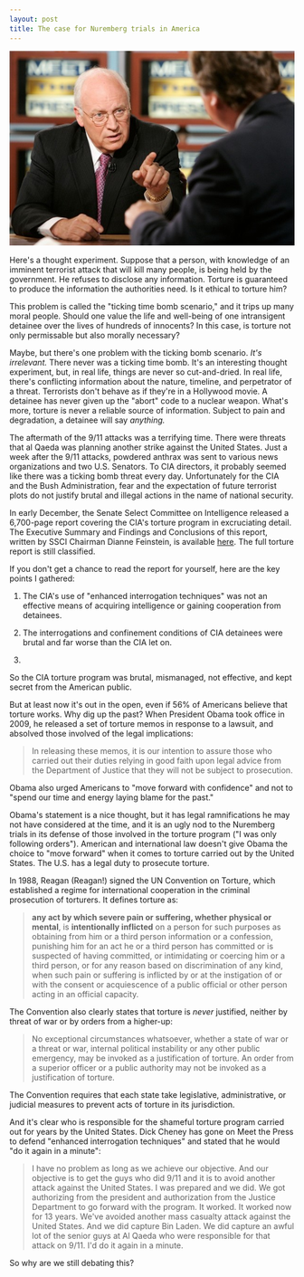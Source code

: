 ```yaml
---
layout: post
title: The case for Nuremberg trials in America 
---
```


![Cheney on Meet the Press last week](../images/cheney.jpg)

Here's a thought experiment. Suppose that a person, with knowledge of an imminent terrorist attack that will kill many people, is being held by the government. He refuses to disclose any information. Torture is guaranteed to produce the information the authorities need. Is it ethical to torture him?

This problem is called the "ticking time bomb scenario," and it trips up many moral people. Should one value the life and well-being of one intransigent detainee over the lives of hundreds of innocents? In this case, is torture not only permissable but also morally necessary?

Maybe, but there's one problem with the ticking bomb scenario. *It's irrelevant.* There never was a ticking time bomb. It's an interesting thought experiment, but, in real life, things are never so cut-and-dried. In real life, there's conflicting information about the nature, timeline, and perpetrator of a threat. Terrorists don't behave as if they're in a Hollywood movie. A detainee has never given up the "abort" code to a nuclear weapon. What's more, torture is never a reliable source of information. Subject to pain and degradation, a detainee will say *anything.*  

The aftermath of the 9/11 attacks was a terrifying time. There were threats that al Qaeda was planning another strike against the United States. Just a week after the 9/11 attacks, powdered anthrax was sent to various news organizations and two U.S. Senators. To CIA directors, it probably seemed like there was a ticking bomb threat every day. Unfortunately for the CIA and the Bush Administration, fear and the expectation of future terrorist plots do not justify brutal and illegal actions in the name of national security.

In early December, the Senate Select Committee on Intelligence released a 6,700-page report covering the CIA's torture program in excruciating detail. The Executive Summary and Findings and Conclusions of this report, written by SSCI Chairman Dianne Feinstein, is available [here](http://www.nytimes.com/interactive/2014/12/09/world/cia-torture-report-document.html). The full torture report is still classified. 

If you don't get a chance to read the report for yourself, here are the key points I gathered:

1. The CIA's use of "enhanced interrogation techniques" was not an effective means of acquiring intelligence or gaining cooperation from detainees.

2. The interrogations and confinement conditions of CIA detainees were brutal and far worse than the CIA let on.

3. 

So the CIA torture program was brutal, mismanaged, not effective, and kept secret from the American public. 

But at least now it's out in the open, even if 56% of Americans believe that torture works. Why dig up the past? When President Obama took office in 2009, he released a set of torture memos in response to a lawsuit, and absolved those involved of the legal implications:

> In releasing these memos, it is our intention to assure those who carried out their duties relying in good faith upon legal advice from the Department of Justice that they will not be subject to prosecution.

Obama also urged Americans to "move forward with confidence" and not to "spend our time and energy laying blame for the past."

Obama's statement is a nice thought, but it has legal ramnifications he may not have considered at the time, and it is an ugly nod to the Nuremberg trials in its defense of those involved in the torture program ("I was only following orders"). American and international law doesn't give Obama the choice to "move forward" when it comes to torture carried out by the United States. The U.S. has a legal duty to prosecute torture. 

In 1988, Reagan (Reagan!) signed the UN Convention on Torture, which established a regime for international cooperation in the criminal prosecution of torturers. It defines torture as:

> **any act by which severe pain or suffering, whether physical or mental**, is **intentionally inflicted** on a person for such purposes as obtaining from him or a third person information or a confession, punishing him for an act he or a third person has committed or is suspected of having committed, or intimidating or coercing him or a third person, or for any reason based on discrimination of any kind, when such pain or suffering is inflicted by or at the instigation of or with the consent or acquiescence of a public official or other person acting in an official capacity.

The Convention also clearly states that torture is *never* justified, neither by threat of war or by orders from a higher-up:

> No exceptional circumstances whatsoever, whether a state of war or a threat or war, internal political instability or any other public emergency, may be invoked as a justification of torture. An order from a superior officer or a public authority may not be invoked as a justification of torture.

The Convention requires that each state take legislative, administrative, or judicial measures to prevent acts of torture in its jurisdiction. 

And it's clear who is responsible for the shameful torture program carried out for years by the United States. Dick Cheney has gone on Meet the Press to defend "enhanced interrogation techniques" and stated that he would "do it again in a minute": 

> I have no problem as long as we achieve our objective. And our objective is to get the guys who did 9/11 and it is to avoid another attack against the United States. I was prepared and we did. We got authorizing from the president and authorization from the Justice Department to go forward with the program. It worked. It worked now for 13 years. We've avoided another mass casualty attack against the United States. And we did capture Bin Laden. We did capture an awful lot of the senior guys at Al Qaeda who were responsible for that attack on 9/11. I'd do it again in a minute.

So why are we still debating this?
